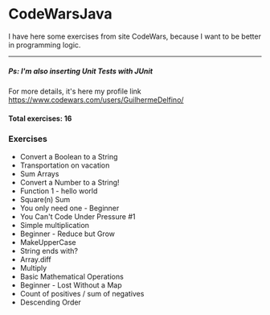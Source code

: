 # CodeWarsJava
I have here some exercises from site CodeWars, because I want to be better in programming logic. 

---

##### Ps: I'm also inserting Unit Tests with JUnit

For more details, it's here my profile link https://www.codewars.com/users/GuilhermeDelfino/
#### Total exercises: 16
### Exercises

- Convert a Boolean to a String
- Transportation on vacation
- Sum Arrays
- Convert a Number to a String!
- Function 1 - hello world
- Square(n) Sum
- You only need one - Beginner
- You Can't Code Under Pressure #1
- Simple multiplication
- Beginner - Reduce but Grow
- MakeUpperCase
- String ends with?
- Array.diff
- Multiply
- Basic Mathematical Operations
- Beginner - Lost Without a Map
- Count of positives / sum of negatives
- Descending Order




